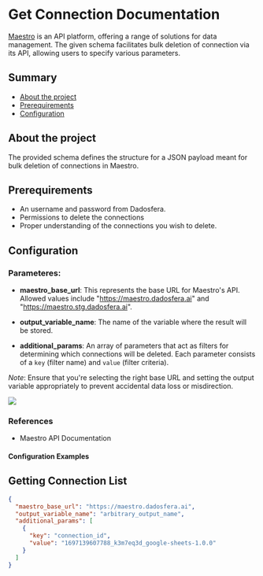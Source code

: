 # Get Connection Documentation

[Maestro](https://maestro.dadosfera.ai) is an API platform, offering a range of solutions for data management. The given schema facilitates bulk deletion of connection via its API, allowing users to specify various parameters.

## Summary

- [About the project](#sobre-o-projeto)
- [Prerequirements](#pré-requisitos)
- [Configuration](#configuração)

## About the project

The provided schema defines the structure for a JSON payload meant for bulk deletion of connections in Maestro. 

## Prerequirements

- An username and password from Dadosfera.
- Permissions to delete the connections
- Proper understanding of the connections you wish to delete.

## Configuration

### Parameteres:

- **maestro_base_url**: This represents the base URL for Maestro's API. Allowed values include "https://maestro.dadosfera.ai" and "https://maestro.stg.dadosfera.ai".
  
- **output_variable_name**: The name of the variable where the result will be stored.

- **additional_params**: An array of parameters that act as filters for determining which connections will be deleted. Each parameter consists of a `key` (filter name) and `value` (filter criteria).

_Note_: Ensure that you're selecting the right base URL and setting the output variable appropriately to prevent accidental data loss or misdirection.

![](https://files.readme.io/c4bfa0f-image.png)

### References

- Maestro API Documentation


#### Configuration Examples

## Getting Connection List

```json
{
  "maestro_base_url": "https://maestro.dadosfera.ai",
  "output_variable_name": "arbitrary_output_name",
  "additional_params": [
    {
      "key": "connection_id",
      "value": "1697139607788_k3m7eq3d_google-sheets-1.0.0"
    }
  ]
}
```
